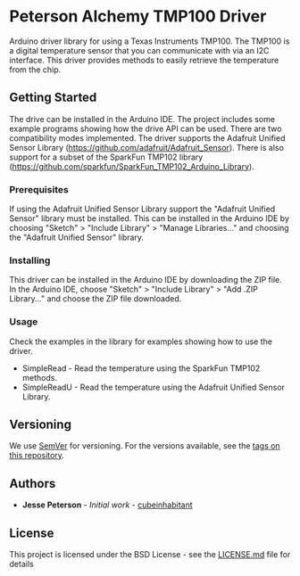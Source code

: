 # Peterson Alchemy TMP100 Driver

Arduino driver library for using a Texas Instruments TMP100. The TMP100 is a digital temperature sensor that you can communicate with via an I2C interface. This driver provides methods to easily retrieve the temperature from the chip.

## Getting Started

The drive can be installed in the Arduino IDE. The project includes some example programs showing how the drive API can be used. There are two compatibility modes implemented. The driver supports the Adafruit Unified Sensor Library (https://github.com/adafruit/Adafruit_Sensor). There is also support for a subset of the SparkFun TMP102 library (https://github.com/sparkfun/SparkFun_TMP102_Arduino_Library).

### Prerequisites

If using the Adafruit Unified Sensor Library support the "Adafruit Unified Sensor" library must be installed. This can be installed in the Arduino IDE by choosing "Sketch" > "Include Library" > "Manage Libraries..." and choosing the "Adafruit Unified Sensor" library.

### Installing

This driver can be installed in the Arduino IDE by downloading the ZIP file. In the Arduino IDE, choose "Sketch" > "Include Library" > "Add .ZIP Library..." and choose the ZIP file downloaded.

### Usage

Check the examples in the library for examples showing how to use the driver.

* SimpleRead - Read the temperature using the SparkFun TMP102 methods.
* SimpleReadU - Read the temperature using the Adafruit Unified Sensor Library.

## Versioning

We use [SemVer](http://semver.org/) for versioning. For the versions available, see the [tags on this repository](https://github.com/your/project/tags).

## Authors

* **Jesse Peterson** - *Initial work* - [cubeinhabitant](https://github.com/cubeinhabitant)

## License

This project is licensed under the BSD License - see the [LICENSE.md](LICENSE.md) file for details
